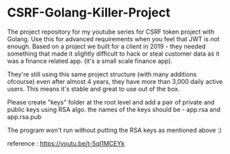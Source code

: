 # CSRF-Golang-Killer-Project
The project repository for my youtube series for CSRF token project with Golang. Use this for advanced requirements when you feel that JWT is not enough.
Based on a project we built for a client in 2019 - they needed something that made it slightly difficult to hack or steal customer data as it was a finance related app.
(it's a small scale finance app).

They're still using this same project structure (with many additions ofcourse) even after almost 4 years, they have more than 3,000 daily active users. This means it's stable
and great to use out of the box.

Please create "keys" folder at the root level and add a pair of private and public keys using RSA algo. the names of the keys should be - app.rsa and app.rsa.pub

The program won't run without putting the RSA keys as mentioned above :)


reference : https://youtu.be/t-5qI1MCEYk

